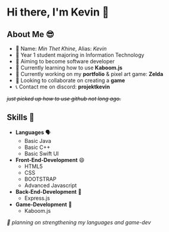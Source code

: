 # Hi there, I'm Kevin :wave:

<!--
**ProjektKevin/ProjektKevin** is a ✨ _special_ ✨ repository because its `README.md` (this file) appears on your GitHub profile.

Here are some ideas to get you started:

- 🏫 I'm currently attending Singapore Polytechnic with Information Technology major.
- 🔬 I’m currently learning advance javascript and its libraries, such as kaboom.js and express.js
- 🔭 I'm currently working on creating a zelda like game using kaboom
- 🤔 I’m looking for help with ...
- 💬 Ask me about ...
- 📫 How to reach me: ...
- 😄 Pronouns: ...
- ⚡ Fun fact: ...
-->

## About Me 😎
- 👀 Name: *Min Thet Khine*, Alias: *Kevin*
- 🏫 Year 1 student majoring in Information Technology
- 🔭 Aiming to become software developer
- 📖 Currently learning how to use **Kaboom.js**
- 🔧 Currently working on my **portfolio** & pixel art game: **Zelda**
- 🐺 Looking to collaborate on creating a **game**
- 📞 Contact me on discord: **projektkevin**
  
~~*just picked up how to use github not long ago.*~~

## Skills 💪
- **Languages** 🗣️
  - Basic Java
  - Basic C++
  - Basic Swift UI
- **Front-End-Development** 😄
  - HTML5
  - CSS
  - BOOTSTRAP
  - Advanced Javascript
- **Back-End-Development** 🙂
  - Express.js
- **Game-Development** 👾
  - Kaboom.js
  
*📍 planning on strengthening my languages and game-dev*
